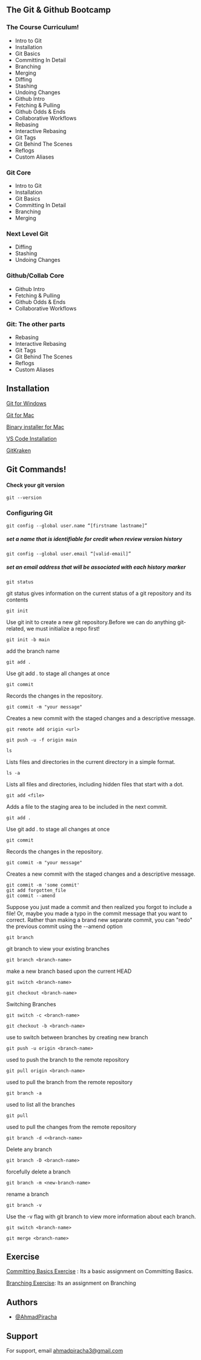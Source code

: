 
## The Git & Github Bootcamp



### The Course Curriculum!

- Intro to Git
- Installation
- Git Basics
- Committing In Detail
- Branching
- Merging
- Diffing
- Stashing
- Undoing Changes
- Github Intro
- Fetching & Pulling
- Github Odds & Ends
- Collaborative Workflows
- Rebasing
- Interactive Rebasing
- Git Tags
- Git Behind The Scenes
- Reflogs
- Custom Aliases


### Git Core

- Intro to Git
- Installation
- Git Basics
- Committing In Detail
- Branching
- Merging

### Next Level Git

- Diffing
- Stashing
- Undoing Changes

### Github/Collab Core


- Github Intro
- Fetching & Pulling
- Github Odds & Ends
- Collaborative Workflows

### Git: The other parts

- Rebasing
- Interactive Rebasing
- Git Tags
- Git Behind The Scenes
- Reflogs
- Custom Aliases
## Installation

[Git for Windows](https://git-scm.com/download/win)

[Git for Mac](https://git-scm.com/download/mac)

[Binary installer for Mac](https://sourceforge.net/projects/git-osx-installer/)

[VS Code Installation](https://code.visualstudio.com/download)

[GitKraken](https://www.gitkraken.com/)
## Git Commands!
#### Check your git version
```
git --version
```
### Configuring Git
```
git config --global user.name “[firstname lastname]”
```
##### set a name that is identifiable for credit when review version history
```
git config --global user.email “[valid-email]”
```
##### set an email address that will be associated with each history marker
```
git status
```
git status gives information on the current status of a git repository and its contents
```
git init
```
Use git init to create a new git repository.Before we can do anything git-related, we must initialize a repo first!

```
git init -b main
```
add the branch name
```
git add .
```
Use git add . to stage all changes at once
```
git commit
```
Records the changes in the repository.
```
git commit -m "your message"
```
Creates a new commit with the staged changes and a descriptive message.
```
git remote add origin <url>
```
```
git push -u -f origin main
```
```
ls 
```
Lists files and directories in the current directory in a simple format.
```
ls -a 
```
Lists all files and directories, including hidden files that start with a dot.

```
git add <file>
```
Adds a file to the staging area to be included in the next commit.
```
git add .
```
Use git add . to stage all changes at once
```
git commit
```
Records the changes in the repository.
```
git commit -m "your message"
```
Creates a new commit with the staged changes and a descriptive message.
```
git commit -m 'some commit'
git add forgotten_file
git commit --amend
```
Suppose you just made a commit and then realized
you forgot to include a file! Or, maybe you made a
typo in the commit message that you want to
correct.
Rather than making a brand new separate commit,
you can "redo" the previous commit using
the --amend option
```
git branch
```
git branch to view your existing branches
```
git branch <branch-name>
```
make a
new branch based upon the current HEAD
```
git switch <branch-name>
```
```
git checkout <branch-name>
```
Switching Branches
```
git switch -c <branch-name>
```
```
git checkout -b <branch-name>
```
use to switch between branches by creating new branch

```
git push -u origin <branch-name>
```
used to push the branch to the remote repository

```
git pull origin <branch-name>
```
used to pull the branch from the remote repository

```
git branch -a
```
used to list all the branches

```
git pull
```
used to pull the changes from the remote repository



```
git branch -d <<branch-name>
```
Delete any branch

```
git branch -D <branch-name>

```
forcefully delete a branch

```
git branch -m <new-branch-name>
```
rename a branch 

```
git branch -v
```
Use the -v flag with git branch to view more
information about each branch.

```
git switch <branch-name>
```

```
git merge <branch-name>
```


## Exercise

[Committing Basics Exercise](https://plum-poppy-0ea.notion.site/Committing-Basics-Exercise-3dc1ef1873ce45e68cedd2265710d7d8/) : Its a basic assignment on Committing Basics.

[Branching Exercise](https://plum-poppy-0ea.notion.site/Branching-Exercise-b5460c881d56400cb046357d9a430bf8): Its an assignment on Branching

## Authors

- [@AhmadPiracha](https://www.github.com/AhmadPiracha)


## Support

For support, email ahmadpiracha3@gmail.com